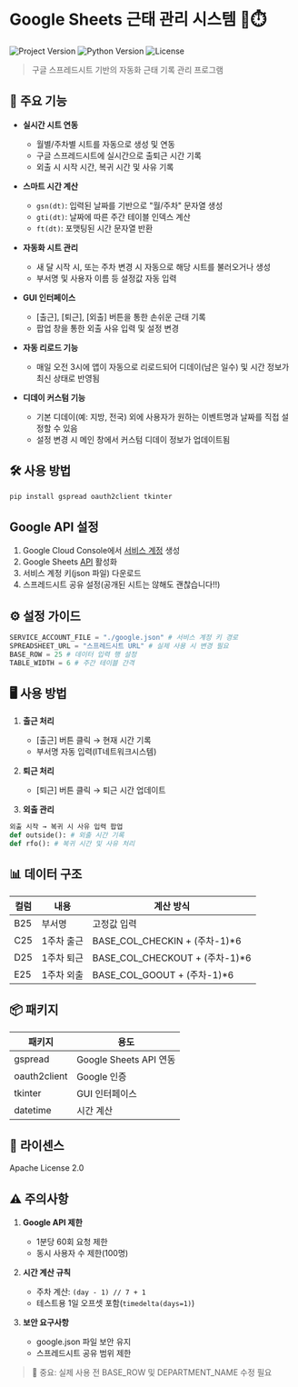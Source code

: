 # Google Sheets 근태 관리 시스템 📅⏱️

![Project Version](https://img.shields.io/badge/Version-1.0.6-blue)
![Python Version](https://img.shields.io/badge/Python-3.12%2B-blue?logo=python)
![License](https://img.shields.io/badge/License-Apache%202.0-green)

> 구글 스프레드시트 기반의 자동화 근태 기록 관리 프로그램

## 🌟 주요 기능

- **실시간 시트 연동**
  - 월별/주차별 시트를 자동으로 생성 및 연동
  - 구글 스프레드시트에 실시간으로 출퇴근 시간 기록
  - 외출 시 시작 시간, 복귀 시간 및 사유 기록

- **스마트 시간 계산**
  - `gsn(dt)`: 입력된 날짜를 기반으로 "월/주차" 문자열 생성  
  - `gti(dt)`: 날짜에 따른 주간 테이블 인덱스 계산  
  - `ft(dt)`: 포맷팅된 시간 문자열 반환

- **자동화 시트 관리**
  - 새 달 시작 시, 또는 주차 변경 시 자동으로 해당 시트를 불러오거나 생성
  - 부서명 및 사용자 이름 등 설정값 자동 입력

- **GUI 인터페이스**
  - [출근], [퇴근], [외출] 버튼을 통한 손쉬운 근태 기록
  - 팝업 창을 통한 외출 사유 입력 및 설정 변경

- **자동 리로드 기능**
  - 매일 오전 3시에 앱이 자동으로 리로드되어 디데이(남은 일수) 및 시간 정보가 최신 상태로 반영됨

- **디데이 커스텀 기능**
  - 기본 디데이(예: 지방, 전국) 외에 사용자가 원하는 이벤트명과 날짜를 직접 설정할 수 있음
  - 설정 변경 시 메인 창에서 커스텀 디데이 정보가 업데이트됨


## 🛠️ 사용 방법
```bash
pip install gspread oauth2client tkinter
```
## Google API 설정
1. Google Cloud Console에서 [서비스 계정](https://console.cloud.google.com/apis/credentials?inv=1&invt=Abs-SQ&project=flawless-star-346013) 생성
2. Google Sheets [API](https://console.cloud.google.com/marketplace/product/google/sheets.googleapis.com?q=search&referrer=search&inv=1&invt=Abs-SQ&project=flawless-star-346013) 활성화
3. 서비스 계정 키(json 파일) 다운로드
4. 스프레드시트 공유 설정(공개된 시트는 않해도 괜찮습니다!!)

## ⚙️ 설정 가이드
```Python
SERVICE_ACCOUNT_FILE = "./google.json" # 서비스 계정 키 경로
SPREADSHEET_URL = "스프레드시트 URL" # 실제 사용 시 변경 필요
BASE_ROW = 25 # 데이터 입력 행 설정
TABLE_WIDTH = 6 # 주간 테이블 간격
```

## 🖥️ 사용 방법
1. **출근 처리**
   - [출근] 버튼 클릭 → 현재 시간 기록
   - 부서명 자동 입력(IT네트워크시스템)

2. **퇴근 처리**
   - [퇴근] 버튼 클릭 → 퇴근 시간 업데이트

3. **외출 관리**
```Python
외출 시작 → 복귀 시 사유 입력 팝업
def outside(): # 외출 시간 기록
def rfo(): # 복귀 시간 및 사유 처리
```

## 📊 데이터 구조
| 컬럼       | 내용                | 계산 방식                |
|------------|---------------------|-------------------------|
| B25        | 부서명              | 고정값 입력             |
| C25        | 1주차 출근         | BASE_COL_CHECKIN + (주차-1)*6 |
| D25        | 1주차 퇴근         | BASE_COL_CHECKOUT + (주차-1)*6 |
| E25        | 1주차 외출         | BASE_COL_GOOUT + (주차-1)*6 |

## 📦 패키지
| 패키지         | 용도                   |
|----------------|------------------------|
| gspread        | Google Sheets API 연동 |
| oauth2client   | Google 인증           |
| tkinter        | GUI 인터페이스         |
| datetime       | 시간 계산              |

## 📜 라이센스
Apache License 2.0  

## ⚠️ 주의사항
1. **Google API 제한**
   - 1분당 60회 요청 제한
   - 동시 사용자 수 제한(100명)

2. **시간 계산 규칙**
   - 주차 계산: `(day - 1) // 7 + 1`
   - 테스트용 1일 오프셋 포함(`timedelta(days=1)`)

3. **보안 요구사항**
   - google.json 파일 보안 유지
   - 스프레드시트 공유 범위 제한

> 🚨 중요: 실제 사용 전 BASE_ROW 및 DEPARTMENT_NAME 수정 필요

